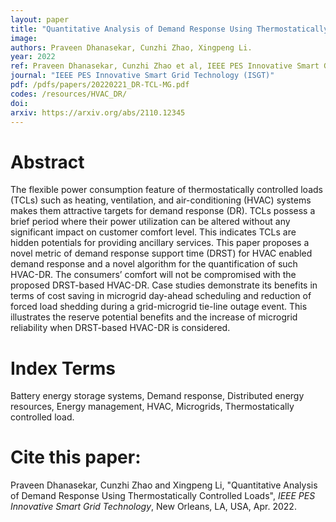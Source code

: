 ```yaml
---
layout: paper
title: "Quantitative Analysis of Demand Response Using Thermostatically Controlled Loads"
image: 
authors: Praveen Dhanasekar, Cunzhi Zhao, Xingpeng Li.
year: 2022
ref: Praveen Dhanasekar, Cunzhi Zhao et al, IEEE PES Innovative Smart Grid Technology, 2022. 
journal: "IEEE PES Innovative Smart Grid Technology (ISGT)"
pdf: /pdfs/papers/20220221_DR-TCL-MG.pdf
codes: /resources/HVAC_DR/
doi: 
arxiv: https://arxiv.org/abs/2110.12345
---
```


# Abstract

The flexible power consumption feature of thermostatically controlled loads (TCLs) such as heating, ventilation, and air-conditioning (HVAC) systems makes them attractive targets for demand response (DR). TCLs possess a brief period where their power utilization can be altered without any significant impact on customer comfort level. This indicates TCLs are hidden potentials for providing ancillary services. This paper proposes a novel metric of demand response support time (DRST) for HVAC enabled demand response and a novel algorithm for the quantification of such HVAC-DR. The consumers’ comfort will not be compromised with the proposed DRST-based HVAC-DR. Case studies demonstrate its benefits in terms of cost saving in microgrid day-ahead scheduling and reduction of forced load shedding during a grid-microgrid tie-line outage event. This illustrates the reserve potential benefits and the increase of microgrid reliability when DRST-based HVAC-DR is considered.

# Index Terms
Battery energy storage systems, Demand response, Distributed energy resources, Energy management, HVAC, Microgrids, Thermostatically controlled load.

# Cite this paper:
Praveen Dhanasekar, Cunzhi Zhao and Xingpeng Li, "Quantitative Analysis of Demand Response Using Thermostatically Controlled Loads", *IEEE PES Innovative Smart Grid Technology*, New Orleans, LA, USA, Apr. 2022. 

